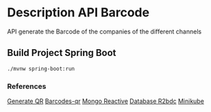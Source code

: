 # Description API Barcode

API generate the Barcode of the companies of the different channels

## Build Project Spring Boot

```bash
./mvnw spring-boot:run
```

### References

[Generate QR](https://medium.com/techwasti/qr-code-generator-as-rest-api-using-spring-boot-7f1cc9194073)
[Barcodes-qr](https://www.baeldung.com/java-generating-barcodes-qr-codes)
[Mongo Reactive](https://www.baeldung.com/spring-data-mongodb-reactive)
[Database R2bdc](https://codetinkering.com/r2dbc-reactive-database-example-in-spring/)
[Minikube](https://minikube.sigs.k8s.io/docs/start/)